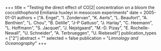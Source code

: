 +++
title = "Testing the direct effect of CO|2| concentration on a bloom the coccolithophorid Emiliania huxleyi in mesocosm experiments"
date = 2005-01-01
authors = ["A. Engel", "I. Zondervan", "K. Aerts", "L. Beaufort", "A. Benthien", "L. Chou", "B. Delille", "J-P Gattuso", "J. Harlay", "C. Heemann", "L. Hoffmann", "S. Jacquet", "J. Nejstgaard", "M.-D. Pizay", "E. Rochelle-Newall", "U. Schneider", "A. Terbrueggen", "U. Riebesell"]
publication_types = ["2"]
abstract = ""
selected = false
publication = "*Limnology and Oceanography*"
+++

